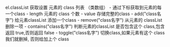 el.classList 获取设置 元素的 class 列表 （类数组）
    - 通过下标获取到元素的每一个class
    - length                 元素的 class 个数
    - value                  存储完整的class
    - add("class名字")       给元素classList 添加一个class
    - remove("class名字")    从元素的 classList 删除一项
    - contains("class名字")  判断元素的classList 是否包含这个 class,包含返回 true,否则返回 false
    - toggle("class名字")    切换class,如果元素有这个 class 我们就删掉, 否则给加上个 class